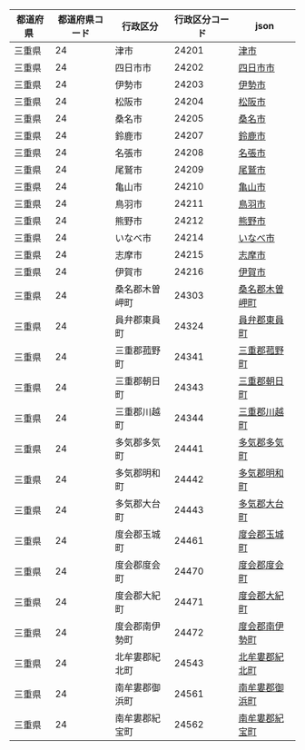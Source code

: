 |  都道府県  | 都道府県コード | 行政区分 | 行政区分コード | json |
|-----------|--------------|--------- |--------------|------|
| 三重県 | 24 | 津市 | 24201 | [津市](/geojson/24/24201.json) |
| 三重県 | 24 | 四日市市 | 24202 | [四日市市](/geojson/24/24202.json) |
| 三重県 | 24 | 伊勢市 | 24203 | [伊勢市](/geojson/24/24203.json) |
| 三重県 | 24 | 松阪市 | 24204 | [松阪市](/geojson/24/24204.json) |
| 三重県 | 24 | 桑名市 | 24205 | [桑名市](/geojson/24/24205.json) |
| 三重県 | 24 | 鈴鹿市 | 24207 | [鈴鹿市](/geojson/24/24207.json) |
| 三重県 | 24 | 名張市 | 24208 | [名張市](/geojson/24/24208.json) |
| 三重県 | 24 | 尾鷲市 | 24209 | [尾鷲市](/geojson/24/24209.json) |
| 三重県 | 24 | 亀山市 | 24210 | [亀山市](/geojson/24/24210.json) |
| 三重県 | 24 | 鳥羽市 | 24211 | [鳥羽市](/geojson/24/24211.json) |
| 三重県 | 24 | 熊野市 | 24212 | [熊野市](/geojson/24/24212.json) |
| 三重県 | 24 | いなべ市 | 24214 | [いなべ市](/geojson/24/24214.json) |
| 三重県 | 24 | 志摩市 | 24215 | [志摩市](/geojson/24/24215.json) |
| 三重県 | 24 | 伊賀市 | 24216 | [伊賀市](/geojson/24/24216.json) |
| 三重県 | 24 | 桑名郡木曽岬町 | 24303 | [桑名郡木曽岬町](/geojson/24/24303.json) |
| 三重県 | 24 | 員弁郡東員町 | 24324 | [員弁郡東員町](/geojson/24/24324.json) |
| 三重県 | 24 | 三重郡菰野町 | 24341 | [三重郡菰野町](/geojson/24/24341.json) |
| 三重県 | 24 | 三重郡朝日町 | 24343 | [三重郡朝日町](/geojson/24/24343.json) |
| 三重県 | 24 | 三重郡川越町 | 24344 | [三重郡川越町](/geojson/24/24344.json) |
| 三重県 | 24 | 多気郡多気町 | 24441 | [多気郡多気町](/geojson/24/24441.json) |
| 三重県 | 24 | 多気郡明和町 | 24442 | [多気郡明和町](/geojson/24/24442.json) |
| 三重県 | 24 | 多気郡大台町 | 24443 | [多気郡大台町](/geojson/24/24443.json) |
| 三重県 | 24 | 度会郡玉城町 | 24461 | [度会郡玉城町](/geojson/24/24461.json) |
| 三重県 | 24 | 度会郡度会町 | 24470 | [度会郡度会町](/geojson/24/24470.json) |
| 三重県 | 24 | 度会郡大紀町 | 24471 | [度会郡大紀町](/geojson/24/24471.json) |
| 三重県 | 24 | 度会郡南伊勢町 | 24472 | [度会郡南伊勢町](/geojson/24/24472.json) |
| 三重県 | 24 | 北牟婁郡紀北町 | 24543 | [北牟婁郡紀北町](/geojson/24/24543.json) |
| 三重県 | 24 | 南牟婁郡御浜町 | 24561 | [南牟婁郡御浜町](/geojson/24/24561.json) |
| 三重県 | 24 | 南牟婁郡紀宝町 | 24562 | [南牟婁郡紀宝町](/geojson/24/24562.json) |
